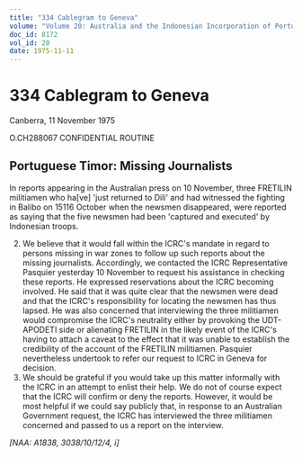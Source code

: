 ```yaml
---
title: "334 Cablegram to Geneva"
volume: "Volume 20: Australia and the Indonesian Incorporation of Portuguese Timor, 1974-1976"
doc_id: 8172
vol_id: 20
date: 1975-11-11
---
```


# 334 Cablegram to Geneva

Canberra, 11 November 1975

O.CH288067 CONFIDENTIAL ROUTINE

## Portuguese Timor: Missing Journalists

In reports appearing in the Australian press on 10 November, three FRETILIN militiamen who ha[ve] 'just returned to Dili' and had witnessed the fighting in Balibo on 15116 October when the newsmen disappeared, were reported as saying that the five newsmen had been 'captured and executed' by Indonesian troops.

  2. We believe that it would fall within the ICRC's mandate in regard to persons missing in war zones to follow up such reports about the missing journalists. Accordingly, we contacted the ICRC Representative Pasquier yesterday 10 November to request his assistance in checking these reports. He expressed reservations about the ICRC becoming involved. He said that it was quite clear that the newsmen were dead and that the ICRC's responsibility for locating the newsmen has thus lapsed. He was also concerned that interviewing the three militiamen would compromise the ICRC's neutrality either by provoking the UDT-APODETI side or alienating FRETILIN in the likely event of the ICRC's having to attach a caveat to the effect that it was unable to establish the credibility of the account of the FRETILIN militiamen. Pasquier nevertheless undertook to refer our request to ICRC in Geneva for decision.
  3. We should be grateful if you would take up this matter informally with the ICRC in an attempt to enlist their help. We do not of course expect that the ICRC will confirm or deny the reports. However, it would be most helpful if we could say publicly that, in response to an Australian Government request, the ICRC has interviewed the three militiamen concerned and passed to us a report on the interview.



_[NAA: A1838, 3038/10/12/4, i]_
